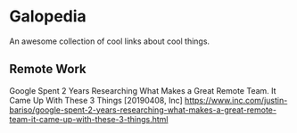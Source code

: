 # Galopedia
An awesome collection of cool links about cool things.
    
    
## Remote Work
Google Spent 2 Years Researching What Makes a Great Remote Team. It Came Up With These 3 Things [20190408, Inc]
https://www.inc.com/justin-bariso/google-spent-2-years-researching-what-makes-a-great-remote-team-it-came-up-with-these-3-things.html
